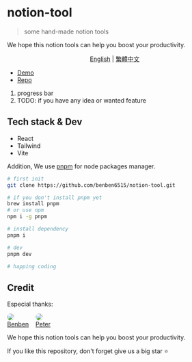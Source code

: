 # notion-tool

> some hand-made notion tools

We hope this notion tools can help you boost your productivity.

<div align="center">
  <a href="./README.md">English</a>
  <span> | </span>
  <a href="./README.zh-tw.md">繁體中文</a>
</div>

- [Demo](https://notion-tool.netlify.app/)
- [Repo](https://github.com/benben6515/notion-tool)

1. progress bar
2. TODO: if you have any idea or wanted feature

## Tech stack & Dev

- React
- Tailwind
- Vite

Addition, We use [pnpm](https://pnpm.io/) for node packages manager.

```sh
# first init
git clone https://github.com/benben6515/notion-tool.git

# if you don't install pnpm yet
brew install pnpm
# or use npm
npm i -g pnpm

# install dependency
pnpm i

# dev
pnpm dev

# happing coding
```

## Credit

Especial thanks:

<div style="display: flex">
  <a href="https://github.com/benben6515" style="margin-right: 1rem">
    <img style="border-radius: 50%" src="https://avatars.githubusercontent.com/u/61361198?s=40&v=4" />
    <div>Benben</div>
  </a>
  <a href="https://github.com/Peter-Liao-github">
    <img style="border-radius: 50%" src="https://avatars.githubusercontent.com/u/30005366?s=40&v=4" />
    <div>Peter</div>
  </a>
</div>

We hope this notion tools can help you boost your productivity.

If you like this repository, don't forget give us a big star ⭐️
